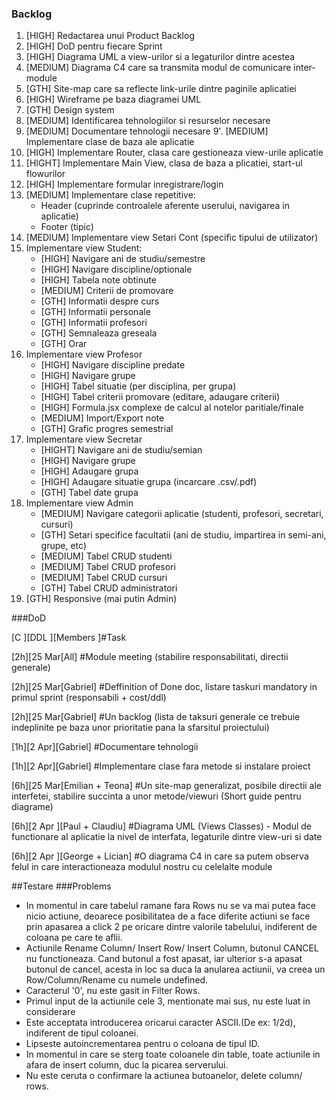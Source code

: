 ### Backlog

1. [HIGH] Redactarea unui Product Backlog
2. [HIGH] DoD pentru fiecare Sprint
3. [HIGH] Diagrama UML a view-urilor si a legaturilor dintre acestea
4. [MEDIUM] Diagrama C4 care sa transmita modul de comunicare inter-module
5. [GTH] Site-map care sa reflecte link-urile dintre paginile aplicatiei
6. [HIGH] Wireframe pe baza diagramei UML
7. [GTH] Design system
8. [MEDIUM] Identificarea tehnologiilor si resurselor necesare
9. [MEDIUM] Documentare tehnologii necesare
9'. [MEDIUM] Implementare clase de baza ale aplicatie
10. [HIGH] Implementare Router, clasa care gestioneaza view-urile aplicatie
11. [HIGHT] Implementare Main View, clasa de baza a plicatiei, start-ul flowurilor
12. [HIGH] Implementare formular inregistrare/login
13. [MEDIUM] Implementare clase repetitive:
	- Header (cuprinde controalele aferente userului, navigarea in aplicatie)
	- Footer (tipic)
14. [MEDIUM] Implementare view Setari Cont (specific tipului de utilizator)
15. Implementare view Student:
	- [HIGH] Navigare ani de studiu/semestre
	- [HIGH] Navigare discipline/optionale
	- [HIGH] Tabela note obtinute
	- [MEDIUM] Criterii de promovare
	- [GTH] Informatii despre curs
	- [GTH] Informatii personale
	- [GTH] Informatii profesori
	- [GTH] Semnaleaza greseala
	- [GTH] Orar
16. Implementare view Profesor
	- [HIGH] Navigare discipline predate
	- [HIGH] Navigare grupe
	- [HIGH] Tabel situatie (per disciplina, per grupa)
	- [HIGH] Tabel criterii promovare (editare, adaugare criterii)
	- [HIGH] Formula.jsx complexe de calcul al notelor paritiale/finale
	- [MEDIUM] Import/Export note
	- [GTH] Grafic progres semestrial
17. Implementare view Secretar
	- [HIGHT] Navigare ani de studiu/semian
	- [HIGH] Navigare grupe
	- [HIGH] Adaugare grupa
	- [HIGH] Adaugare situatie grupa (incarcare .csv/.pdf)
	- [GTH] Tabel date grupa
18. Implementare view Admin
	- [MEDIUM] Navigare categorii aplicatie (studenti, profesori, secretari, cursuri)
	- [GTH] Setari specifice facultatii (ani de studiu, impartirea in semi-ani, grupe, etc)
	- [MEDIUM] Tabel CRUD studenti 
	- [MEDIUM] Tabel CRUD profesori
	- [MEDIUM] Tabel CRUD cursuri
	- [GTH] Tabel CRUD administratori
19. [GTH] Responsive (mai putin Admin)
	
###DoD


[C ][DDL   ][Members          ]#Task

[2h][25 Mar[All]              #Module meeting (stabilire responsabilitati, directii 	generale)

[2h][25 Mar[Gabriel]          #Deffinition of Done doc, listare taskuri mandatory in primul sprint (responsabili + cost/ddl)

[2h][25 Mar[Gabriel]          #Un backlog (lista de taksuri generale ce trebuie indeplinite pe baza unor prioritatie pana la sfarsitul proiectului)

[1h][2 Apr][Gabriel]           #Documentare tehnologii

[1h][2 Apr][Gabriel]           #Implementare clase fara metode si instalare proiect

[6h][25 Mar[Emilian + Teona]  #Un site-map generalizat, posibile directii ale interfetei, stabilire succinta a unor metode/viewuri (Short guide pentru diagrame)

[6h][2 Apr ][Paul + Claudiu]   #Diagrama UML (Views Classes) - Modul de functionare al aplicatie la nivel de interfata, legaturile dintre view-uri si date

[6h][2 Apr ][George + Lician]  #O diagrama C4 in care sa putem observa felul in care interactioneaza modulul nostru cu celelalte module


##Testare
###Problems
- In momentul in care tabelul ramane fara Rows nu se va mai putea face nicio actiune,
deoarece posibilitatea de a face diferite actiuni se face prin apasarea a click 2 pe oricare
dintre valorile tabelului, indiferent de coloana pe care te aflii.
- Actiunile Rename Column/ Insert Row/ Insert Column, butonul CANCEL nu functioneaza.
Cand butonul a fost apasat, iar ulterior s-a apasat butonul de cancel, acesta in loc sa duca la
anularea actiunii, va creea un Row/Column/Rename cu numele undefined.
- Caracterul '0', nu este gasit in Filter Rows.
- Primul input de la actiunile cele 3, mentionate mai sus, nu este luat in considerare
- Este acceptata introducerea oricarui caracter ASCII.(De ex: 1/2d), indiferent de tipul coloanei.
- Lipseste autoincrementarea pentru o coloana de tipul ID.
- In momentul in care se sterg toate coloanele din table, toate actiunile in afara de insert column,
duc la picarea serverului.
- Nu este ceruta o confirmare la actiunea butoanelor, delete column/ rows.
